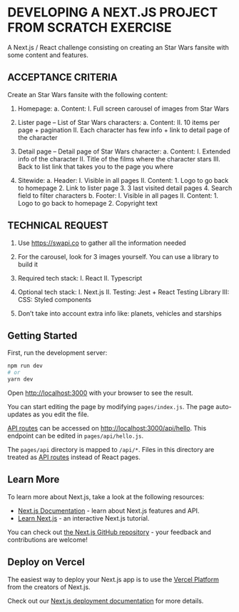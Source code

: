 # DEVELOPING A NEXT.JS PROJECT FROM SCRATCH EXERCISE

A Next.js / React challenge consisting on creating an Star Wars fansite with some content and features.

## ACCEPTANCE CRITERIA

Create an Star Wars fansite with the following content:

1. Homepage:
   a. Content:
   I. Full screen carousel of images from Star Wars

2. Lister page – List of Star Wars characters:
   a. Content:
   II. 10 items per page + pagination
   II. Each character has few info + link to detail page of the character

3. Detail page – Detail page of Star Wars character:
   a. Content:
   I. Extended info of the character
   II. Title of the films where the character stars
   III. Back to list link that takes you to the page you where

4. Sitewide:
   a. Header:
   I. Visible in all pages
   II. Content: 1. Logo to go back to homepage 2. Link to lister page 3. 3 last visited detail pages 4. Search field to filter characters
   b. Footer:
   I. Visible in all pages
   II. Content: 1. Logo to go back to homepage 2. Copyright text

## TECHNICAL REQUEST

1. Use https://swapi.co to gather all the information needed

2. For the carousel, look for 3 images yourself. You can use a library to build it

3. Required tech stack:
   I. React
   II. Typescript

4. Optional tech stack:
   I. Next.js
   II. Testing: Jest + React Testing Library
   III: CSS: Styled components

5. Don’t take into account extra info like: planets, vehicles and starships

## Getting Started

First, run the development server:

```bash
npm run dev
# or
yarn dev
```

Open [http://localhost:3000](http://localhost:3000) with your browser to see the result.

You can start editing the page by modifying `pages/index.js`. The page auto-updates as you edit the file.

[API routes](https://nextjs.org/docs/api-routes/introduction) can be accessed on [http://localhost:3000/api/hello](http://localhost:3000/api/hello). This endpoint can be edited in `pages/api/hello.js`.

The `pages/api` directory is mapped to `/api/*`. Files in this directory are treated as [API routes](https://nextjs.org/docs/api-routes/introduction) instead of React pages.

## Learn More

To learn more about Next.js, take a look at the following resources:

- [Next.js Documentation](https://nextjs.org/docs) - learn about Next.js features and API.
- [Learn Next.js](https://nextjs.org/learn) - an interactive Next.js tutorial.

You can check out [the Next.js GitHub repository](https://github.com/vercel/next.js/) - your feedback and contributions are welcome!

## Deploy on Vercel

The easiest way to deploy your Next.js app is to use the [Vercel Platform](https://vercel.com/new?utm_medium=default-template&filter=next.js&utm_source=create-next-app&utm_campaign=create-next-app-readme) from the creators of Next.js.

Check out our [Next.js deployment documentation](https://nextjs.org/docs/deployment) for more details.
